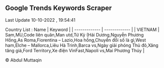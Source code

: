

## Google Trends Keywords Scraper 
 
Last Update 10-10-2022 , 19:54:41

Country List :
 Name  | Keyword |
| ------------- | ------------- |
| VIETNAM | Sam,MU,Code liên quân,Man utd,Tứ Kỳ (Hải Dương,Nguyễn Phương Hồng,As Roma,Fiorentina – Lazio,Hoa hồng,Chuyển đổi số là gì,West ham,Elche – Mallorca,Liêu Hà Trinh,Barca vs,Ngày giải phóng Thủ đô,Xăng tăng giá,Ford Territory,Xe điện VinFast,Napoli vs,Mai Phương Thúy |



© Abdul Muttaqin 
